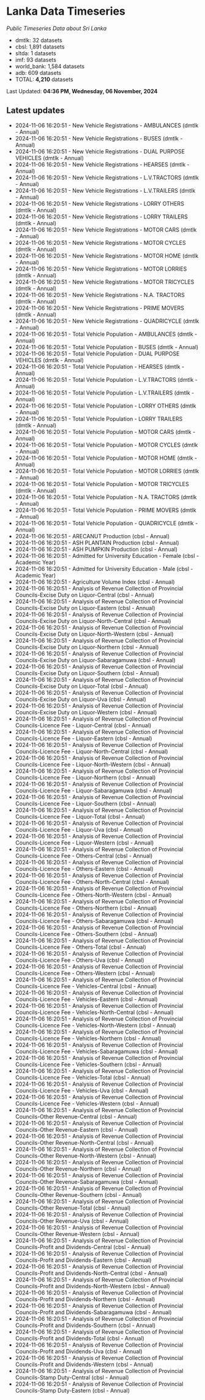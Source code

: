 # Lanka Data Timeseries
*Public Timeseries Data about Sri Lanka*

* dmtlk: 32 datasets
* cbsl: 1,891 datasets
* sltda: 1 datasets
* imf: 93 datasets
* world_bank: 1,584 datasets
* adb: 609 datasets
* TOTAL: **4,210** datasets

Last Updated: **04:36 PM, Wednesday, 06 November, 2024**

## Latest updates

* 2024-11-06 16:20:51 - New Vehicle Registrations - AMBULANCES (dmtlk - Annual)
* 2024-11-06 16:20:51 - New Vehicle Registrations - BUSES (dmtlk - Annual)
* 2024-11-06 16:20:51 - New Vehicle Registrations - DUAL PURPOSE VEHICLES (dmtlk - Annual)
* 2024-11-06 16:20:51 - New Vehicle Registrations - HEARSES (dmtlk - Annual)
* 2024-11-06 16:20:51 - New Vehicle Registrations - L.V.TRACTORS (dmtlk - Annual)
* 2024-11-06 16:20:51 - New Vehicle Registrations - L.V.TRAILERS (dmtlk - Annual)
* 2024-11-06 16:20:51 - New Vehicle Registrations - LORRY OTHERS (dmtlk - Annual)
* 2024-11-06 16:20:51 - New Vehicle Registrations - LORRY TRAILERS (dmtlk - Annual)
* 2024-11-06 16:20:51 - New Vehicle Registrations - MOTOR CARS (dmtlk - Annual)
* 2024-11-06 16:20:51 - New Vehicle Registrations - MOTOR CYCLES (dmtlk - Annual)
* 2024-11-06 16:20:51 - New Vehicle Registrations - MOTOR HOME (dmtlk - Annual)
* 2024-11-06 16:20:51 - New Vehicle Registrations - MOTOR LORRIES (dmtlk - Annual)
* 2024-11-06 16:20:51 - New Vehicle Registrations - MOTOR TRICYCLES (dmtlk - Annual)
* 2024-11-06 16:20:51 - New Vehicle Registrations - N.A. TRACTORS (dmtlk - Annual)
* 2024-11-06 16:20:51 - New Vehicle Registrations - PRIME MOVERS (dmtlk - Annual)
* 2024-11-06 16:20:51 - New Vehicle Registrations - QUADRICYCLE (dmtlk - Annual)
* 2024-11-06 16:20:51 - Total Vehicle Population - AMBULANCES (dmtlk - Annual)
* 2024-11-06 16:20:51 - Total Vehicle Population - BUSES (dmtlk - Annual)
* 2024-11-06 16:20:51 - Total Vehicle Population - DUAL PURPOSE VEHICLES (dmtlk - Annual)
* 2024-11-06 16:20:51 - Total Vehicle Population - HEARSES (dmtlk - Annual)
* 2024-11-06 16:20:51 - Total Vehicle Population - L.V.TRACTORS (dmtlk - Annual)
* 2024-11-06 16:20:51 - Total Vehicle Population - L.V.TRAILERS (dmtlk - Annual)
* 2024-11-06 16:20:51 - Total Vehicle Population - LORRY OTHERS (dmtlk - Annual)
* 2024-11-06 16:20:51 - Total Vehicle Population - LORRY TRAILERS (dmtlk - Annual)
* 2024-11-06 16:20:51 - Total Vehicle Population - MOTOR CARS (dmtlk - Annual)
* 2024-11-06 16:20:51 - Total Vehicle Population - MOTOR CYCLES (dmtlk - Annual)
* 2024-11-06 16:20:51 - Total Vehicle Population - MOTOR HOME (dmtlk - Annual)
* 2024-11-06 16:20:51 - Total Vehicle Population - MOTOR LORRIES (dmtlk - Annual)
* 2024-11-06 16:20:51 - Total Vehicle Population - MOTOR TRICYCLES (dmtlk - Annual)
* 2024-11-06 16:20:51 - Total Vehicle Population - N.A. TRACTORS (dmtlk - Annual)
* 2024-11-06 16:20:51 - Total Vehicle Population - PRIME MOVERS (dmtlk - Annual)
* 2024-11-06 16:20:51 - Total Vehicle Population - QUADRICYCLE (dmtlk - Annual)
* 2024-11-06 16:20:51 - ARECANUT Production (cbsl - Annual)
* 2024-11-06 16:20:51 - ASH PLANTAIN Production (cbsl - Annual)
* 2024-11-06 16:20:51 - ASH PUMPKIN Production (cbsl - Annual)
* 2024-11-06 16:20:51 - Admitted for University Education - Female (cbsl - Academic Year)
* 2024-11-06 16:20:51 - Admitted for University Education - Male (cbsl - Academic Year)
* 2024-11-06 16:20:51 - Agriculture Volume Index (cbsl - Annual)
* 2024-11-06 16:20:51 - Analysis of Revenue Collection of Provincial Councils-Excise Duty on Liquor-Central (cbsl - Annual)
* 2024-11-06 16:20:51 - Analysis of Revenue Collection of Provincial Councils-Excise Duty on Liquor-Eastern (cbsl - Annual)
* 2024-11-06 16:20:51 - Analysis of Revenue Collection of Provincial Councils-Excise Duty on Liquor-North-Central (cbsl - Annual)
* 2024-11-06 16:20:51 - Analysis of Revenue Collection of Provincial Councils-Excise Duty on Liquor-North-Western (cbsl - Annual)
* 2024-11-06 16:20:51 - Analysis of Revenue Collection of Provincial Councils-Excise Duty on Liquor-Northern (cbsl - Annual)
* 2024-11-06 16:20:51 - Analysis of Revenue Collection of Provincial Councils-Excise Duty on Liquor-Sabaragamuwa (cbsl - Annual)
* 2024-11-06 16:20:51 - Analysis of Revenue Collection of Provincial Councils-Excise Duty on Liquor-Southern (cbsl - Annual)
* 2024-11-06 16:20:51 - Analysis of Revenue Collection of Provincial Councils-Excise Duty on Liquor-Total (cbsl - Annual)
* 2024-11-06 16:20:51 - Analysis of Revenue Collection of Provincial Councils-Excise Duty on Liquor-Uva (cbsl - Annual)
* 2024-11-06 16:20:51 - Analysis of Revenue Collection of Provincial Councils-Excise Duty on Liquor-Western (cbsl - Annual)
* 2024-11-06 16:20:51 - Analysis of Revenue Collection of Provincial Councils-Licence Fee - Liquor-Central (cbsl - Annual)
* 2024-11-06 16:20:51 - Analysis of Revenue Collection of Provincial Councils-Licence Fee - Liquor-Eastern (cbsl - Annual)
* 2024-11-06 16:20:51 - Analysis of Revenue Collection of Provincial Councils-Licence Fee - Liquor-North-Central (cbsl - Annual)
* 2024-11-06 16:20:51 - Analysis of Revenue Collection of Provincial Councils-Licence Fee - Liquor-North-Western (cbsl - Annual)
* 2024-11-06 16:20:51 - Analysis of Revenue Collection of Provincial Councils-Licence Fee - Liquor-Northern (cbsl - Annual)
* 2024-11-06 16:20:51 - Analysis of Revenue Collection of Provincial Councils-Licence Fee - Liquor-Sabaragamuwa (cbsl - Annual)
* 2024-11-06 16:20:51 - Analysis of Revenue Collection of Provincial Councils-Licence Fee - Liquor-Southern (cbsl - Annual)
* 2024-11-06 16:20:51 - Analysis of Revenue Collection of Provincial Councils-Licence Fee - Liquor-Total (cbsl - Annual)
* 2024-11-06 16:20:51 - Analysis of Revenue Collection of Provincial Councils-Licence Fee - Liquor-Uva (cbsl - Annual)
* 2024-11-06 16:20:51 - Analysis of Revenue Collection of Provincial Councils-Licence Fee - Liquor-Western (cbsl - Annual)
* 2024-11-06 16:20:51 - Analysis of Revenue Collection of Provincial Councils-Licence Fee - Others-Central (cbsl - Annual)
* 2024-11-06 16:20:51 - Analysis of Revenue Collection of Provincial Councils-Licence Fee - Others-Eastern (cbsl - Annual)
* 2024-11-06 16:20:51 - Analysis of Revenue Collection of Provincial Councils-Licence Fee - Others-North-Central (cbsl - Annual)
* 2024-11-06 16:20:51 - Analysis of Revenue Collection of Provincial Councils-Licence Fee - Others-North-Western (cbsl - Annual)
* 2024-11-06 16:20:51 - Analysis of Revenue Collection of Provincial Councils-Licence Fee - Others-Northern (cbsl - Annual)
* 2024-11-06 16:20:51 - Analysis of Revenue Collection of Provincial Councils-Licence Fee - Others-Sabaragamuwa (cbsl - Annual)
* 2024-11-06 16:20:51 - Analysis of Revenue Collection of Provincial Councils-Licence Fee - Others-Southern (cbsl - Annual)
* 2024-11-06 16:20:51 - Analysis of Revenue Collection of Provincial Councils-Licence Fee - Others-Total (cbsl - Annual)
* 2024-11-06 16:20:51 - Analysis of Revenue Collection of Provincial Councils-Licence Fee - Others-Uva (cbsl - Annual)
* 2024-11-06 16:20:51 - Analysis of Revenue Collection of Provincial Councils-Licence Fee - Others-Western (cbsl - Annual)
* 2024-11-06 16:20:51 - Analysis of Revenue Collection of Provincial Councils-Licence Fee - Vehicles-Central (cbsl - Annual)
* 2024-11-06 16:20:51 - Analysis of Revenue Collection of Provincial Councils-Licence Fee - Vehicles-Eastern (cbsl - Annual)
* 2024-11-06 16:20:51 - Analysis of Revenue Collection of Provincial Councils-Licence Fee - Vehicles-North-Central (cbsl - Annual)
* 2024-11-06 16:20:51 - Analysis of Revenue Collection of Provincial Councils-Licence Fee - Vehicles-North-Western (cbsl - Annual)
* 2024-11-06 16:20:51 - Analysis of Revenue Collection of Provincial Councils-Licence Fee - Vehicles-Northern (cbsl - Annual)
* 2024-11-06 16:20:51 - Analysis of Revenue Collection of Provincial Councils-Licence Fee - Vehicles-Sabaragamuwa (cbsl - Annual)
* 2024-11-06 16:20:51 - Analysis of Revenue Collection of Provincial Councils-Licence Fee - Vehicles-Southern (cbsl - Annual)
* 2024-11-06 16:20:51 - Analysis of Revenue Collection of Provincial Councils-Licence Fee - Vehicles-Total (cbsl - Annual)
* 2024-11-06 16:20:51 - Analysis of Revenue Collection of Provincial Councils-Licence Fee - Vehicles-Uva (cbsl - Annual)
* 2024-11-06 16:20:51 - Analysis of Revenue Collection of Provincial Councils-Licence Fee - Vehicles-Western (cbsl - Annual)
* 2024-11-06 16:20:51 - Analysis of Revenue Collection of Provincial Councils-Other Revenue-Central (cbsl - Annual)
* 2024-11-06 16:20:51 - Analysis of Revenue Collection of Provincial Councils-Other Revenue-Eastern (cbsl - Annual)
* 2024-11-06 16:20:51 - Analysis of Revenue Collection of Provincial Councils-Other Revenue-North-Central (cbsl - Annual)
* 2024-11-06 16:20:51 - Analysis of Revenue Collection of Provincial Councils-Other Revenue-North-Western (cbsl - Annual)
* 2024-11-06 16:20:51 - Analysis of Revenue Collection of Provincial Councils-Other Revenue-Northern (cbsl - Annual)
* 2024-11-06 16:20:51 - Analysis of Revenue Collection of Provincial Councils-Other Revenue-Sabaragamuwa (cbsl - Annual)
* 2024-11-06 16:20:51 - Analysis of Revenue Collection of Provincial Councils-Other Revenue-Southern (cbsl - Annual)
* 2024-11-06 16:20:51 - Analysis of Revenue Collection of Provincial Councils-Other Revenue-Total (cbsl - Annual)
* 2024-11-06 16:20:51 - Analysis of Revenue Collection of Provincial Councils-Other Revenue-Uva (cbsl - Annual)
* 2024-11-06 16:20:51 - Analysis of Revenue Collection of Provincial Councils-Other Revenue-Western (cbsl - Annual)
* 2024-11-06 16:20:51 - Analysis of Revenue Collection of Provincial Councils-Profit and Dividends-Central (cbsl - Annual)
* 2024-11-06 16:20:51 - Analysis of Revenue Collection of Provincial Councils-Profit and Dividends-Eastern (cbsl - Annual)
* 2024-11-06 16:20:51 - Analysis of Revenue Collection of Provincial Councils-Profit and Dividends-North-Central (cbsl - Annual)
* 2024-11-06 16:20:51 - Analysis of Revenue Collection of Provincial Councils-Profit and Dividends-North-Western (cbsl - Annual)
* 2024-11-06 16:20:51 - Analysis of Revenue Collection of Provincial Councils-Profit and Dividends-Northern (cbsl - Annual)
* 2024-11-06 16:20:51 - Analysis of Revenue Collection of Provincial Councils-Profit and Dividends-Sabaragamuwa (cbsl - Annual)
* 2024-11-06 16:20:51 - Analysis of Revenue Collection of Provincial Councils-Profit and Dividends-Southern (cbsl - Annual)
* 2024-11-06 16:20:51 - Analysis of Revenue Collection of Provincial Councils-Profit and Dividends-Total (cbsl - Annual)
* 2024-11-06 16:20:51 - Analysis of Revenue Collection of Provincial Councils-Profit and Dividends-Uva (cbsl - Annual)
* 2024-11-06 16:20:51 - Analysis of Revenue Collection of Provincial Councils-Profit and Dividends-Western (cbsl - Annual)
* 2024-11-06 16:20:51 - Analysis of Revenue Collection of Provincial Councils-Stamp Duty-Central (cbsl - Annual)
* 2024-11-06 16:20:51 - Analysis of Revenue Collection of Provincial Councils-Stamp Duty-Eastern (cbsl - Annual)